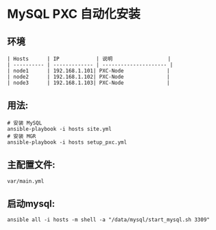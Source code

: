 # MySQL PXC 自动化安装

## 环境
```
| Hosts      | IP            | 说明                  |
| ---------- | ------------- | --------------------- |
| node1      | 192.168.1.101| PXC-Node              |
| node2      | 192.168.1.102| PXC-Node              |
| node3      | 192.168.1.103| PXC-Node              |
```
## 用法:

	# 安装 MySQL
	ansible-playbook -i hosts site.yml
	# 安装 MGR
	ansible-playbook -i hosts setup_pxc.yml

## 主配置文件:

    var/main.yml

## 启动mysql:

	ansible all -i hosts -m shell -a "/data/mysql/start_mysql.sh 3309"
